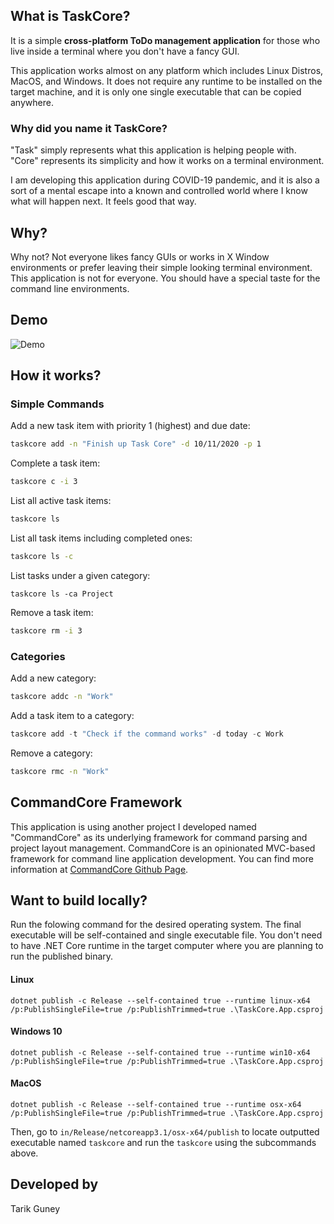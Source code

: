 ## What is TaskCore?

It is a simple **cross-platform ToDo management application** for those who live inside a terminal where you don't have a fancy GUI. 

This application works almost on any platform which includes Linux Distros, MacOS, and Windows. It does not require any runtime to be installed on the target machine, and it is only one single executable that can be copied anywhere.

### Why did you name it TaskCore?

"Task" simply represents what this application is helping people with. "Core" represents its simplicity and how it works on a terminal environment.

I am developing this application during COVID-19 pandemic, and it is also a sort of a mental escape into a known and controlled world where I know what will happen next. It feels good that way.

## Why?

Why not? Not everyone likes fancy GUIs or works in X Window environments or prefer leaving their simple looking terminal environment. This application is not for everyone. You should have a special taste for the command line environments. 

## Demo

![Demo](./taskcore_demo.gif)

## How it works?

### Simple Commands

Add a new task item with priority 1 (highest) and due date:
```bash
taskcore add -n "Finish up Task Core" -d 10/11/2020 -p 1
```

Complete a task item:
```bash
taskcore c -i 3
```

List all active task items:
```bash
taskcore ls
```

List all task items including completed ones:

```bash
taskcore ls -c
```

List tasks under a given category:
```
taskcore ls -ca Project
```

Remove a task item:
```bash
taskcore rm -i 3
```

### Categories

Add a new category:

```bash
taskcore addc -n "Work"
```
Add a task item to a category:

```c#
taskcore add -t "Check if the command works" -d today -c Work
```
Remove a category:

```bash
taskcore rmc -n "Work"
```

## CommandCore Framework

This application is using another project I developed named "CommandCore" as its underlying framework for command parsing and project layout management. CommandCore is an opinionated MVC-based framework for command line application development. You can find more information at [CommandCore Github Page](https://www.github.com/tarikguney/command-core).

## Want to build locally?

Run the folowing command for the desired operating system. The final executable will be self-contained and single executable file. You don't need to have .NET Core runtime in the target computer where you are planning to run the published binary.

#### Linux
```
dotnet publish -c Release --self-contained true --runtime linux-x64 /p:PublishSingleFile=true /p:PublishTrimmed=true .\TaskCore.App.csproj
```

#### Windows 10
```
dotnet publish -c Release --self-contained true --runtime win10-x64 /p:PublishSingleFile=true /p:PublishTrimmed=true .\TaskCore.App.csproj
```

#### MacOS
```
dotnet publish -c Release --self-contained true --runtime osx-x64 /p:PublishSingleFile=true /p:PublishTrimmed=true .\TaskCore.App.csproj
```

Then, go to `in/Release/netcoreapp3.1/osx-x64/publish` to locate outputted executable named `taskcore` and run the `taskcore` using the subcommands above.

## Developed by

Tarik Guney
